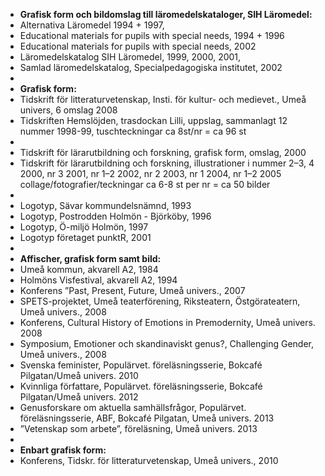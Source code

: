 * **Grafisk form och bildomslag till läromedelskataloger, SIH Läromedel:**
* Alternativa Läromedel 1994 + 1997,
* Educational materials for pupils with special needs, 1994 + 1996
* Educational materials for pupils with special needs, 2002
* Läromedelskatalog SIH Läromedel, 1999, 2000, 2001,
* Samlad läromedelskatalog, Specialpedagogiska institutet, 2002
* &nbsp;
* **Grafisk form:**
* Tidskrift för litteraturvetenskap, Insti. för kultur- och medievet., Umeå univers, 6 omslag 2008
* Tidskriften Hemslöjden, trasdockan Lilli, uppslag, sammanlagt 12 nummer 1998-99, tuschteckningar ca 8st/nr = ca 96 st
* &nbsp; 
* Tidskrift för lärarutbildning och forskning, grafisk form, omslag, 2000
* Tidskrift för lärarutbildning och forskning, illustrationer i nummer 2–3, 4 2000, nr 3 2001, nr 1–2 2002, nr 2 2003, nr 1 2004, nr 1–2 2005 collage/fotografier/teckningar ca 6-8 st per nr = ca 50 bilder
* &nbsp;
* Logotyp, Sävar kommundelsnämnd, 1993
* Logotyp, Postrodden Holmön - Björköby, 1996
* Logotyp, Ö-miljö Holmön, 1997
* Logotyp företaget punktR, 2001
* &nbsp;
* **Affischer, grafisk form samt bild:**
* Umeå kommun, akvarell A2, 1984
* Holmöns Visfestival, akvarell A2, 1994
* Konferens ”Past, Present, Future, Umeå univers., 2007
* SPETS-projektet, Umeå teaterförening, Riksteatern, Östgörateatern, Umeå univers., 2008
* Konferens, Cultural History of Emotions in Premodernity, Umeå univers. 2008
* Symposium, Emotioner och skandinaviskt genus?, Challenging Gender, Umeå univers., 2008
* Svenska feminister, Populärvet. föreläsningsserie, Bokcafé Pilgatan/Umeå univers. 2010
* Kvinnliga författare, Populärvet. föreläsningsserie, Bokcafé Pilgatan/Umeå univers. 2012
* Genusforskare om aktuella samhällsfrågor, Populärvet. föreläsningsserie, ABF, Bokcafé Pilgatan, Umeå univers. 2013
* ”Vetenskap som arbete”, föreläsning, Umeå univers. 2013
* &nbsp;
* **Enbart grafisk form:**
* Konferens, Tidskr. för litteraturvetenskap, Umeå univers., 2010